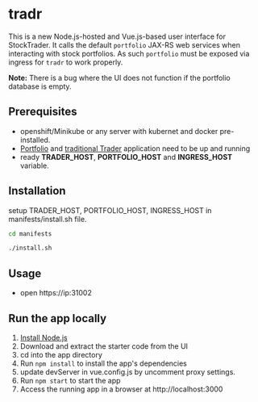 <!--
       Copyright 2018 IBM Corp All Rights Reserved

   Licensed under the Apache License, Version 2.0 (the "License");
   you may not use this file except in compliance with the License.
   You may obtain a copy of the License at

       http://www.apache.org/licenses/LICENSE-2.0

   Unless required by applicable law or agreed to in writing, software
   distributed under the License is distributed on an "AS IS" BASIS,
   WITHOUT WARRANTIES OR CONDITIONS OF ANY KIND, either express or implied.
   See the License for the specific language governing permissions and
   limitations under the License.
-->

[Portfolio]: <https://github.com/vindby23/stocktrader-jil-v2/tree/master/src/portfolio>
[traditional Trader]: <https://github.com/vindby23/stocktrader-jil-v2/tree/master/src/trader>

# tradr

This is a new Node.js-hosted and Vue.js-based user interface for StockTrader. It calls the default `portfolio` 
JAX-RS web services when interacting with stock portfolios. As such `portfolio` must be exposed via ingress for `tradr`
to work properly.
 
**Note:** There is a bug where the UI does not function if the portfolio database is empty.
 
## Prerequisites
- openshift/Minikube or any server with kubernet and docker pre-installed.
- [Portfolio] and [traditional Trader] application need to be up and running
- ready **TRADER_HOST**, **PORTFOLIO_HOST** and **INGRESS_HOST** variable.

## Installation
setup TRADER_HOST, PORTFOLIO_HOST, INGRESS_HOST in manifests/install.sh file.
```sh
cd manifests
```
```sh
./install.sh
```
## Usage
- open https://ip:31002

## Run the app locally
1. [Install Node.js][]
2. Download and extract the starter code from the UI
3. cd into the app directory
4. Run `npm install` to install the app's dependencies
5. update devServer in vue.config.js by uncomment proxy settings.
5. Run `npm start` to start the app
6. Access the running app in a browser at http://localhost:3000

[Install Node.js]: https://nodejs.org/en/download/
